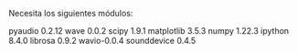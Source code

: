 Necesita los siguientes módulos:

pyaudio 0.2.12
wave 0.0.2
scipy 1.9.1
matplotlib 3.5.3
numpy 1.22.3
ipython 8.4.0
librosa 0.9.2
wavio-0.0.4
sounddevice 0.4.5

